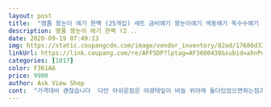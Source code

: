 ```yaml
---
layout: post 
title:  "명품 왕눈이 에기 한팩 (25개입) 세트 금비에기 왕눈이에기 색동에기 옥수수에기 번개에기 레인보우에기 반짝이에기 마하피싱 00-008 에기 루어 하드베이트, 1팩" 
description: 명품 왕눈이 에기 한팩 (2 ..
date: 2020-09-19 07:49:13 
img: https://static.coupangcdn.com/image/vendor_inventory/82ad/17686d32c1a8d69826a056389f38b73884c028b722ec4c6213d3b9f11bd8.jpg 
linkUrl: https://link.coupang.com/re/AFFSDP?lptag=AF3600438&subid=ahnPublicAsk&pageKey=1513262481&itemId=2597312439&vendorItemId=70422793694&traceid=V0-113-35e848fc62a67565 
categories: [1017] 
color: F361A6 
price: 9900 
author: Ask View Shop 
cont:  "가격대비 괜찮습니다  다만 아쉬운점은 야광테잎이 바늘 위아래 둘다있었으면하는점과  불량성에기가 몇개보이네요<br/>가격은 저렴해서 좋은데 부실한 제품이 몇개씩 나오는게 아쉽습니다 바늘이 빠지거나 고리가 쉽게 빠지는게 두세개씩은 나오는거 같습니다 그것만 아니면 최곱니다<br/>수평이 조금씩안맞아서 지금 수평작업중입니다<br/>일제가 대부분 왕눈이에기 가격대비 적당합니다 1개 더주시는 사장님 센스^^♡<br/>좀더 꼼꼼했으면 좋겠지만  가격대비 싼맛에 사신다면 만족할거같네요<br/>참고하세요<br/>" 
---
```

